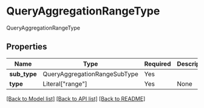 # QueryAggregationRangeType

QueryAggregationRangeType

## Properties
| Name | Type | Required | Description |
| ------------ | ------------- | ------------- | ------------- |
**sub_type** | QueryAggregationRangeSubType | Yes |  |
**type** | Literal["range"] | Yes | None |


[[Back to Model list]](../../../../README.md#models-v2-link) [[Back to API list]](../../../../README.md#apis-v2-link) [[Back to README]](../../../../README.md)
